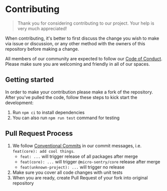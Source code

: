 # Contributing

> Thank you for considering contributing to our project. Your help is very much appreciated!

When contributing, it's better to first discuss the change you wish to make via issue or discussion, or any other method with the owners of this repository before making a change.

All members of our community are expected to follow our [Code of Conduct](CODE_OF_CONDUCT.md).
Please make sure you are welcoming and friendly in all of our spaces.

## Getting started

In order to make your contribution please make a fork of the repository. After you've pulled
the code, follow these steps to kick start the development:

1. Run `npm ci` to install dependencies
2. You can also run `npm run test` command for testing

## Pull Request Process

1. We follow [Conventional Commits](https://www.conventionalcommits.org/en/v1.0.0-beta.4/)
   in our commit messages, i.e. `feat(core): add cool things`.
   - `feat: ...` will trigger release of all packages after merge
   - `feat(core): ...` will trigger `@micro-sentry/core` release after merge
   - `feat(unknown-project): ...` will trigger no release
2. Make sure you cover all code changes with unit tests
3. When you are ready, create Pull Request of your fork into original repository
